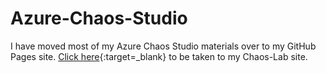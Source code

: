 # Azure-Chaos-Studio
I have moved most of my Azure Chaos Studio materials over to my GitHub Pages site.  [Click here](https://rickcau.github.io/Chaos-Lab/){:target=_blank} to be taken to my Chaos-Lab site. 

